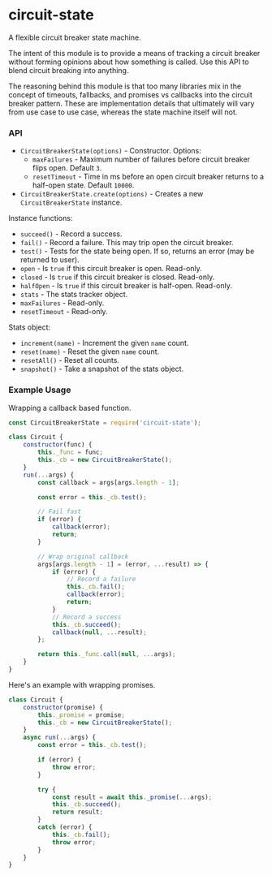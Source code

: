 
# circuit-state

A flexible circuit breaker state machine.

The intent of this module is to provide a means of tracking a circuit breaker without forming opinions about how something is called. Use this API to blend circuit breaking into anything.

The reasoning behind this module is that too many libraries mix in the concept of timeouts, fallbacks, and promises vs callbacks into the circuit breaker pattern. These are implementation details that ultimately will vary from use case to use case, whereas the state machine itself will not.

### API

- `CircuitBreakerState(options)` - Constructor. Options:
    - `maxFailures` - Maximum number of failures before circuit breaker flips open. Default `3`.
    - `resetTimeout` - Time in ms before an open circuit breaker returns to a half-open state. Default `10000`.
- `CircuitBreakerState.create(options)` - Creates a new `CircuitBreakerState` instance.

Instance functions:

- `succeed()` - Record a success.
- `fail()` - Record a failure. This may trip open the circuit breaker.
- `test()` - Tests for the state being open. If so, returns an error (may be returned to user).
- `open` - Is `true` if this circuit breaker is open. Read-only.
- `closed` - Is `true` if this circuit breaker is closed. Read-only.
- `halfOpen` - Is `true` if this circuit breaker is half-open. Read-only.
- `stats` - The stats tracker object.
- `maxFailures` - Read-only.
- `resetTimeout` - Read-only.

Stats object:

- `increment(name)` - Increment the given `name` count.
- `reset(name)` - Reset the given `name` count.
- `resetAll()` - Reset all counts.
- `snapshot()` - Take a snapshot of the stats object.


### Example Usage

Wrapping a callback based function.

```javascript
const CircuitBreakerState = require('circuit-state');

class Circuit {
    constructor(func) {
        this._func = func;
        this._cb = new CircuitBreakerState();
    }
    run(...args) {
        const callback = args[args.length - 1];

        const error = this._cb.test();

        // Fail fast
        if (error) {
            callback(error);
            return;
        }

        // Wrap original callback
        args[args.length - 1] = (error, ...result) => {
            if (error) {
                // Record a failure
                this._cb.fail();
                callback(error);
                return;
            }
            // Record a success
            this._cb.succeed();
            callback(null, ...result);
        };

        return this._func.call(null, ...args);
    }
}
```

Here's an example with wrapping promises.

```javascript
class Circuit {
    constructor(promise) {
        this._promise = promise;
        this._cb = new CircuitBreakerState();
    }
    async run(...args) {
        const error = this._cb.test();

        if (error) {
            throw error;
        }

        try {
            const result = await this._promise(...args);
            this._cb.succeed();
            return result;
        }
        catch (error) {
            this._cb.fail();
            throw error;
        }
    }
}
```